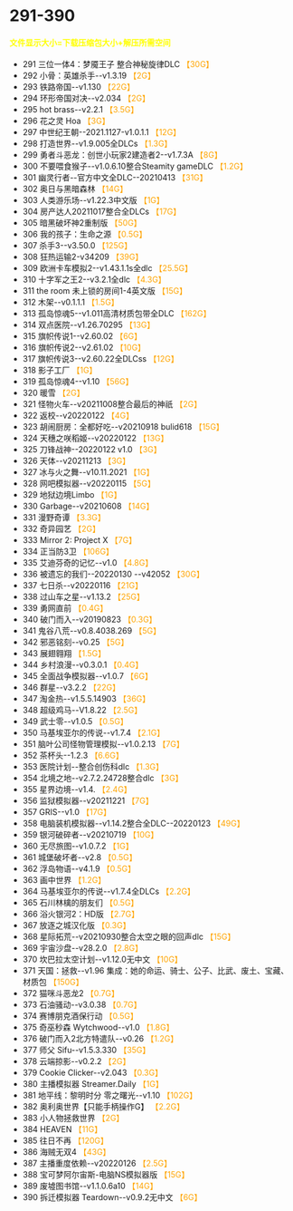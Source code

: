 # 291-390
#### <font color=yellow>文件显示大小=下载压缩包大小+解压所需空间</font>
* 291	三位一体4：梦魇王子 整合神秘旋律DLC <font color=orange>【30G】</font><br>
* 292	小骨：英雄杀手--v1.3.19 <font color=orange>【2G】</font><br>
* 293	铁路帝国--v1.130 <font color=orange>【22G】</font><br>
* 294	环形帝国对决--v2.034 <font color=orange>【2G】</font><br>
* 295	hot brass--v2.2.1 <font color=orange>【3.5G】</font><br>
* 296	花之灵 Hoa <font color=orange>【3G】</font><br>
* 297	中世纪王朝--2021.1127-v1.0.1.1 <font color=orange>【12G】</font><br>
* 298	打造世界--v1.9.005全DLCs <font color=orange>【1.3G】</font><br>
* 299	勇者斗恶龙：创世小玩家2建造者2--v1.7.3A <font color=orange>【8G】</font><br>
* 300	不要喂食猴子--v1.0.6.10整合Steamity gameDLC <font color=orange>【1.2G】</font><br>
* 301	幽灵行者--官方中文全DLC--20210413 <font color=orange>【31G】</font><br>
* 302	奥日与黑暗森林 <font color=orange>【14G】</font><br>
* 303	人类游乐场--v1.22.3中文版 <font color=orange>【1G】</font><br>
* 304	房产达人20211017整合全DLCs <font color=orange>【17G】</font><br>
* 305	暗黑破坏神2重制版 <font color=orange>【50G】</font><br>
* 306	我的孩子：生命之源 <font color=orange>【0.5G】</font><br>
* 307	杀手3--v3.50.0 <font color=orange>【125G】</font><br>
* 308	狂热运输2-v34209 <font color=orange>【39G】</font><br>
* 309	欧洲卡车模拟2--v1.43.1.1s全dlc <font color=orange>【25.5G】</font><br>
* 310	十字军之王2--v3.2.1全dlc <font color=orange>【4.3G】</font><br>
* 311	the room 未上锁的房间1-4英文版 <font color=orange>【15G】</font><br>
* 312	木架--v0.1.1.1 <font color=orange>【1.5G】</font><br>
* 313	孤岛惊魂5--v1.011高清材质包带全DLC <font color=orange>【162G】</font><br>
* 314	双点医院--v1.26.70295 <font color=orange>【13G】</font><br>
* 315	旗帜传说1--v2.60.02 <font color=orange>【6G】</font><br>
* 316	旗帜传说2--v2.61.02 <font color=orange>【10G】</font><br>
* 317	旗帜传说3--v2.60.22全DLCss <font color=orange>【12G】</font><br>
* 318	影子工厂 <font color=orange>【1G】</font><br>
* 319	孤岛惊魂4--v1.10 <font color=orange>【56G】</font><br>
* 320	暖雪 <font color=orange>【2G】</font><br>
* 321	怪物火车--v20211008整合最后的神祇 <font color=orange>【2G】</font><br>
* 322	返校--v20220122 <font color=orange>【4G】</font><br>
* 323	胡闹厨房：全都好吃--v20210918 bulid618 <font color=orange>【15G】</font><br>
* 324	天穗之咲稻姬--v20220122 <font color=orange>【13G】</font><br>
* 325	刀锋战神--20220122 v1.0 <font color=orange>【3G】</font><br>
* 326	天体--v20211213 <font color=orange>【3G】</font><br>
* 327	冰与火之舞--v10.11.2021 <font color=orange>【1G】</font><br>
* 328   网吧模拟器--v20220115 <font color=orange>【5G】</font><br>
* 329   地狱边境Limbo <font color=orange>【1G】</font><br>
* 330   Garbage--v20210608 <font color=orange>【14G】</font><br>
* 331	漫野奇谭 <font color=orange>【3.3G】</font><br>
* 332	奇异园艺 <font color=orange>【2G】</font><br>
* 333	Mirror 2: Project X <font color=orange>【7G】</font><br>
* 334	正当防3卫 <font color=orange>【106G】</font><br>
* 335	艾迪芬奇的记忆--v1.0 <font color=orange>【4.8G】</font><br>
* 336	被遗忘的我们--20220130 --v42052 <font color=orange>【30G】</font><br>
* 337	七日杀--v20220116 <font color=orange>【21G】</font><br>
* 338	过山车之星--v1.13.2 <font color=orange>【25G】</font><br>
* 339	勇网直前 <font color=orange>【0.4G】</font><br>
* 340	破门而入--v20190823 <font color=orange>【0.3G】</font><br>
* 341	鬼谷八荒--v0.8.4038.269 <font color=orange>【5G】</font><br>
* 342	邪恶铭刻--v0.25 <font color=orange>【5G】</font><br>
* 343	展翅翱翔 <font color=orange>【1.5G】</font><br>
* 344	乡村浪漫--v0.3.0.1 <font color=orange>【0.4G】</font><br>
* 345	全面战争模拟器--v1.0.7 <font color=orange>【6G】</font><br>
* 346	群星--v3.2.2 <font color=orange>【22G】</font><br>
* 347	淘金热--v1.5.5.14903 <font color=orange>【36G】</font><br>
* 348	超级鸡马--V1.8.22 <font color=orange>【2.5G】</font><br>
* 349	武士零--v1.0.5 <font color=orange>【0.5G】</font><br>
* 350	马基埃亚尔的传说--v1.7.4 <font color=orange>【2.1G】</font><br>
* 351	脑叶公司怪物管理模拟--v1.0.2.13 <font color=orange>【7G】</font><br>
* 352	茶杯头--1.2.3 <font color=orange>【6.6G】</font><br>
* 353	医院计划--整合创伤科dlc <font color=orange>【1.3G】</font><br>
* 354	北境之地--v2.7.2.24728整合dlc <font color=orange>【3G】</font><br>
* 355	星界边境--v1.4. <font color=orange>【2.4G】</font><br>
* 356	监狱模拟器--v20211221 <font color=orange>【7G】</font><br>
* 357	GRIS--v1.0 <font color=orange>【17G】</font><br>
* 358	电脑装机模拟器--v1.14.2整合全DLC--20220123 <font color=orange>【49G】</font><br>
* 359	银河破碎者--v20210719 <font color=orange>【10G】</font><br>
* 360	无尽旅图--v1.0.7.2 <font color=orange>【1G】</font><br>
* 361	城堡破坏者--v2.8 <font color=orange>【0.5G】</font><br>
* 362	浮岛物语--v4.1.9 <font color=orange>【0.5G】</font><br>
* 363	画中世界 <font color=orange>【1.2G】</font><br>
* 364	马基埃亚尔的传说--v1.7.4全DLCs <font color=orange>【2.2G】</font><br>
* 365	石川林檎的朋友们 <font color=orange>【0.5G】</font><br>
* 366	浴火银河2：HD版 <font color=orange>【2.7G】</font><br>
* 367	放逐之城汉化版 <font color=orange>【0.3G】</font><br>
* 368	星际拓荒--v20210930整合太空之眼的回声dlc <font color=orange>【15G】</font><br>
* 369	宇宙沙盘--v28.2.0 <font color=orange>【2.8G】</font><br>
* 370	坎巴拉太空计划--v1.12.0无中文 <font color=orange>【10G】</font><br>
* 371	天国：拯救--v1.96 集成：她的命运、骑士、公子、比武、废土、宝藏、材质包 <font color=orange>【150G】</font><br>
* 372	猫咪斗恶龙2 <font color=orange>【0.7G】</font><br>
* 373	石油骚动--v3.0.38 <font color=orange>【0.7G】</font><br>
* 374	赛博朋克酒保行动 <font color=orange>【0.5G】</font><br>
* 375	奇巫秒森 Wytchwood--v1.0 <font color=orange>【1.8G】</font><br>
* 376	破门而入2北方特遣队--v0.26 <font color=orange>【1.2G】</font><br>
* 377	师父 Sifu--v1.5.3.330 <font color=orange>【35G】</font><br>
* 378	云端掠影--v0.2.2 <font color=orange>【2G】</font><br>
* 379	Cookie Clicker--v2.043 <font color=orange>【0.3G】</font><br>
* 380	主播模拟器 Streamer.Daily <font color=orange>【1G】</font><br>
* 381	地平线：黎明时分 零之曙光--v1.10 <font color=orange>【102G】</font><br>
* 382	奥利奥世界【只能手柄操作G】 <font color=orange>【2.2G】</font><br>
* 383	小人物拯救世界 <font color=orange>【2G】</font><br>
* 384	HEAVEN <font color=orange>【11G】</font><br>
* 385	往日不再 <font color=orange>【120G】</font><br>
* 386	海贼无双4 <font color=orange>【43G】</font><br>
* 387	主播重度依赖--v20220126 <font color=orange>【2.5G】</font><br>
* 388	宝可梦阿尔宙斯-电脑NS模拟器版 <font color=orange>【15G】</font><br>
* 389	废墟图书馆--v1.1.0.6a10 <font color=orange>【14G】</font><br>
* 390	拆迁模拟器 Teardown--v0.9.2无中文 <font color=orange>【6G】</font><br>
